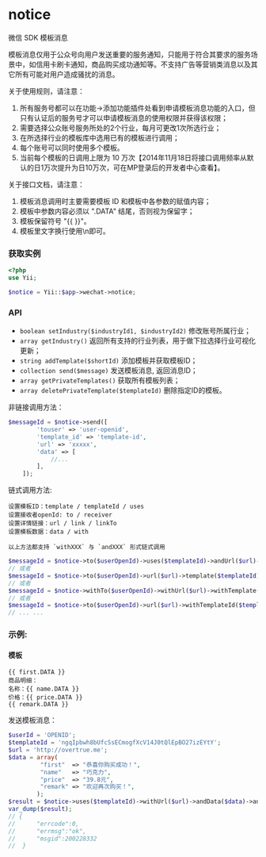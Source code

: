# notice
微信 SDK 模板消息

模板消息仅用于公众号向用户发送重要的服务通知，只能用于符合其要求的服务场景中，如信用卡刷卡通知，商品购买成功通知等。不支持广告等营销类消息以及其它所有可能对用户造成骚扰的消息。

关于使用规则，请注意：

1. 所有服务号都可以在功能->添加功能插件处看到申请模板消息功能的入口，但只有认证后的服务号才可以申请模板消息的使用权限并获得该权限；
2. 需要选择公众账号服务所处的2个行业，每月可更改1次所选行业；
3. 在所选择行业的模板库中选用已有的模板进行调用；
4. 每个账号可以同时使用多个模板。
5. 当前每个模板的日调用上限为 10 万次【2014年11月18日将接口调用频率从默认的日1万次提升为日10万次，可在MP登录后的开发者中心查看】。

关于接口文档，请注意：

1. 模板消息调用时主要需要模板 ID 和模板中各参数的赋值内容；
2. 模板中参数内容必须以 ".DATA" 结尾，否则视为保留字；
3. 模板保留符号 "\{\{ \}\}"。
4. 模板里文字换行使用\n即可。


### 获取实例

```php
<?php
use Yii;

$notice = Yii::$app->wechat->notice;
```

### API

* `boolean setIndustry($industryId1, $industryId2)` 修改账号所属行业；
* `array getIndustry()` 返回所有支持的行业列表，用于做下拉选择行业可视化更新；
* `string addTemplate($shortId)` 添加模板并获取模板ID；
* `collection send($message)` 发送模板消息, 返回消息ID；
* `array getPrivateTemplates()` 获取所有模板列表；
* `array deletePrivateTemplate($templateId)` 删除指定ID的模板。

非链接调用方法：

```php
$messageId = $notice->send([
        'touser' => 'user-openid',
        'template_id' => 'template-id',
        'url' => 'xxxxx',
        'data' => [
            //...
        ],
    ]);
```

链式调用方法:

```text
设置模板ID：template / templateId / uses
设置接收者openId: to / receiver
设置详情链接：url / link / linkTo
设置模板数据：data / with

以上方法都支持 `withXXX` 与 `andXXX` 形式链式调用
```

```php
$messageId = $notice->to($userOpenId)->uses($templateId)->andUrl($url)->data($data)->send();
// 或者
$messageId = $notice->to($userOpenId)->url($url)->template($templateId)->andData($data)->send();
// 或者
$messageId = $notice->withTo($userOpenId)->withUrl($url)->withTemplate($templateId)->withData($data)->send();
// 或者
$messageId = $notice->to($userOpenId)->url($url)->withTemplateId($templateId)->send();
// ... ...
```

### 示例:

#### 模板

```text
{{ first.DATA }}
商品明细：
名称：{{ name.DATA }}
价格：{{ price.DATA }}
{{ remark.DATA }}
```

发送模板消息：

```php
$userId = 'OPENID';
$templateId = 'ngqIpbwh8bUfcSsECmogfXcV14J0tQlEpBO27izEYtY';
$url = 'http://overtrue.me';
$data = array(
         "first"  => "恭喜你购买成功！",
         "name"   => "巧克力",
         "price"  => "39.8元",
         "remark" => "欢迎再次购买！",
        );
$result = $notice->uses($templateId)->withUrl($url)->andData($data)->andReceiver($userId)->send();
var_dump($result);
// {
//      "errcode":0,
//      "errmsg":"ok",
//      "msgid":200228332
//  }
```